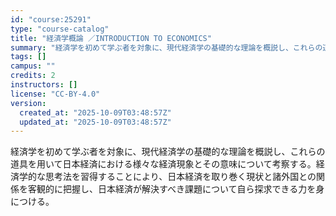 ```yaml
---
id: "course:25291"
type: "course-catalog"
title: "経済学概論 ／INTRODUCTION TO ECONOMICS"
summary: "経済学を初めて学ぶ者を対象に、現代経済学の基礎的な理論を概説し、これらの道具を用いて日本経済における様々な経済現象とその意味について考察する。経済学的な思考法を習得することにより、日本経済を取り巻く現状と諸外国との関係を客観的に把握し、日本…"
tags: []
campus: ""
credits: 2
instructors: []
license: "CC-BY-4.0"
version:
  created_at: "2025-10-09T03:48:57Z"
  updated_at: "2025-10-09T03:48:57Z"
---
```

経済学を初めて学ぶ者を対象に、現代経済学の基礎的な理論を概説し、これらの道具を用いて日本経済における様々な経済現象とその意味について考察する。経済学的な思考法を習得することにより、日本経済を取り巻く現状と諸外国との関係を客観的に把握し、日本経済が解決すべき課題について自ら探求できる力を身につける。
